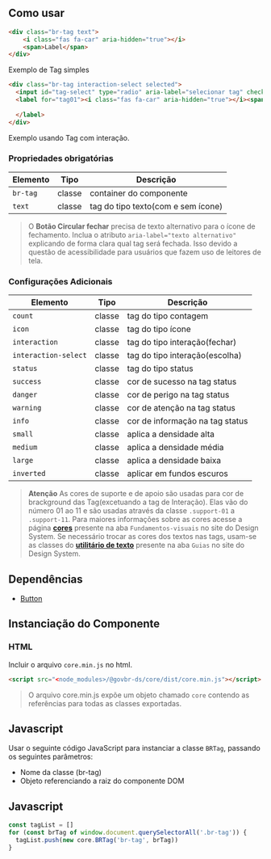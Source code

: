 [version]: # '8.1.5'

## Como usar

```html
<div class="br-tag text">
    <i class="fas fa-car" aria-hidden="true"></i>
    <span>Label</span>
</div>
```

Exemplo de Tag  simples

```html
<div class="br-tag interaction-select selected">
  <input id="tag-select" type="radio" aria-label="selecionar tag" checked="checked" name="vehicle" value="car"/>
  <label for="tag01"><i class="fas fa-car" aria-hidden="true"></i><span>Label</span>
  
  </label>
</div>
```

Exemplo usando Tag com interação.

### Propriedades obrigatórias

| Elemento | Tipo   | Descrição                          |
| -------- | ------ | ---------------------------------- |
| `br-tag` | classe | container do componente            |
| `text`   | classe | tag do tipo texto(com e sem ícone) |

> O **Botão Circular fechar** precisa de texto alternativo para o ícone de fechamento. Inclua o atributo `aria-label="texto alternativo"` explicando de forma clara qual tag será fechada. Isso devido a questão de acessibilidade para usuários que fazem uso de leitores de tela.

### Configurações Adicionais

| Elemento             | Tipo   | Descrição                       |
| -------------------- | ------ | ------------------------------- |
| `count`              | classe | tag do tipo contagem            |
| `icon`               | classe | tag do tipo ícone               |
| `interaction`        | classe | tag do tipo interação(fechar)   |
| `interaction-select` | classe | tag do tipo interação(escolha)  |
| `status`             | classe | tag do tipo status              |
| `success`            | classe | cor de sucesso na tag status    |
| `danger`             | classe | cor de perigo na tag status     |
| `warning`            | classe | cor de atenção na tag status    |
| `info`               | classe | cor de informação na tag status |
| `small`              | classe | aplica a densidade alta         |
| `medium`             | classe | aplica a densidade média        |
| `large`              | classe | aplica a densidade baixa        |
| `inverted`           | classe | aplicar em fundos escuros       |

> **Atenção** As cores de suporte e de apoio são usadas para cor de brackground das Tag(excetuando a tag de Interação). Elas vão do número 01 ao 11 e são usadas através da classe `.support-01` a `.support-11`. Para maiores informações sobre as cores acesse a página **[cores](fundamentos-visuais/cores)** presente na aba `Fundamentos-visuais` no site do Design System.
> Se necessário trocar as cores dos textos nas tags, usam-se as classes do **[utilitário de texto](utilities-css/textos)** presente na aba `Guias` no site do Design System.

## Dependências

-   [Button](/components/button)

## Instanciação do Componente

### HTML

Incluir o arquivo `core.min.js` no html.

```html
<script src="<node_modules>/@govbr-ds/core/dist/core.min.js"></script>
```

> O arquivo core.min.js expõe um objeto chamado `core` contendo as referências para todas as classes exportadas.

## Javascript

Usar o seguinte código JavaScript para instanciar a classe `BRTag`, passando os seguintes parâmetros:

-   Nome da classe (br-tag)
-   Objeto referenciando a raiz do componente DOM

## Javascript

```javascript
const tagList = []
for (const brTag of window.document.querySelectorAll('.br-tag')) {
  tagList.push(new core.BRTag('br-tag', brTag))
}
```
